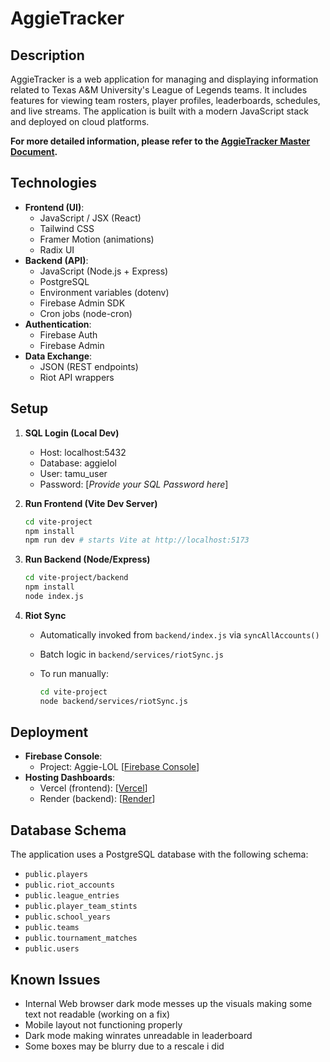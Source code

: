 # AggieTracker

## Description

AggieTracker is a web application for managing and displaying information related to Texas A&M University's League of Legends teams. It includes features for viewing team rosters, player profiles, leaderboards, schedules, and live streams. The application is built with a modern JavaScript stack and deployed on cloud platforms.

**For more detailed information, please refer to the [AggieTracker Master Document](https://docs.google.com/document/d/11LkL_qlVZ-wguEkPUGIYEaqeXn5BzDmreC7mG9OVxyI/edit?usp=sharing).**

## Technologies

* **Frontend (UI)**:
    * JavaScript / JSX (React)
    * Tailwind CSS
    * Framer Motion (animations)
    * Radix UI
* **Backend (API)**:
    * JavaScript (Node.js + Express)
    * PostgreSQL
    * Environment variables (dotenv)
    * Firebase Admin SDK
    * Cron jobs (node-cron)
* **Authentication**:
    * Firebase Auth
    * Firebase Admin
* **Data Exchange**:
    * JSON (REST endpoints)
    * Riot API wrappers

## Setup

1.  **SQL Login (Local Dev)**

    * Host: localhost:5432
    * Database: aggielol
    * User: tamu\_user
    * Password: \[*Provide your SQL Password here*]
2.  **Run Frontend (Vite Dev Server)**

    ```bash
    cd vite-project
    npm install
    npm run dev # starts Vite at http://localhost:5173
    ```
3.  **Run Backend (Node/Express)**

    ```bash
    cd vite-project/backend
    npm install
    node index.js
    ```
4.  **Riot Sync**

    * Automatically invoked from `backend/index.js` via `syncAllAccounts()`
    * Batch logic in `backend/services/riotSync.js`
    * To run manually:

        ```bash
        cd vite-project
        node backend/services/riotSync.js
        ```

## Deployment

* **Firebase Console**:
    * Project: Aggie-LOL
        \[[Firebase Console](https://console.firebase.google.com/u/0/project/aggie-lol)]
* **Hosting Dashboards**:
    * Vercel (frontend): \[[Vercel](https://aggielol.vercel.app/)]
    * Render (backend): \[[Render](https://dashboard.render.com)]

## Database Schema

The application uses a PostgreSQL database with the following schema:

* `public.players`
* `public.riot_accounts`
* `public.league_entries`
* `public.player_team_stints`
* `public.school_years`
* `public.teams`
* `public.tournament_matches`
* `public.users`

## Known Issues

* Internal Web browser dark mode messes up the visuals making some text not readable (working on a fix)
* Mobile layout not functioning properly
* Dark mode making winrates unreadable in leaderboard
* Some boxes may be blurry due to a rescale i did
